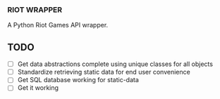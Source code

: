 ### RIOT WRAPPER ###

A Python Riot Games API wrapper.

TODO
---
- [ ] Get data abstractions complete using unique classes for all objects
- [ ] Standardize retrieving static data for end user convenience 
- [ ] Get SQL database working for static-data
- [ ] Get it working
